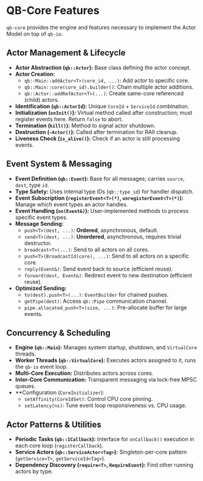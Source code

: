 # QB-Core Features

`qb-core` provides the engine and features necessary to implement the Actor Model on top of `qb-io`.

## Actor Management & Lifecycle

*   **Actor Abstraction (`qb::Actor`):** Base class defining the actor concept.
*   **Actor Creation:**
    *   `qb::Main::addActor<T>(core_id, ...)`: Add actor to specific core.
    *   `qb::Main::core(core_id).builder()`: Chain multiple actor additions.
    *   `qb::Actor::addRefActor<T>(...)`: Create same-core referenced (child) actors.
*   **Identification (`qb::ActorId`):** Unique `CoreId` + `ServiceId` combination.
*   **Initialization (`onInit()`):** Virtual method called after construction; must register events here. Return `false` to abort.
*   **Termination (`kill()`):** Method to signal actor shutdown.
*   **Destruction (`~Actor()`):** Called after termination for RAII cleanup.
*   **Liveness Check (`is_alive()`):** Check if an actor is still processing events.

## Event System & Messaging

*   **Event Definition (`qb::Event`):** Base for all messages; carries `source`, `dest`, type `id`.
*   **Type Safety:** Uses internal type IDs (`qb::type_id`) for handler dispatch.
*   **Event Subscription (`registerEvent<T>(*)`, `unregisterEvent<T>(*)`):** Manage which event types an actor handles.
*   **Event Handling (`on(Event&)`):** User-implemented methods to process specific event types.
*   **Message Sending:**
    *   `push<T>(dest, ...)`: **Ordered**, asynchronous, default.
    *   `send<T>(dest, ...)`: **Unordered**, asynchronous, requires trivial destructor.
    *   `broadcast<T>(...)`: Send to all actors on all cores.
    *   `push<T>(BroadcastId(core), ...)`: Send to all actors on a specific core.
    *   `reply(Event&)`: Send event back to source (efficient reuse).
    *   `forward(dest, Event&)`: Redirect event to new destination (efficient reuse).
*   **Optimized Sending:**
    *   `to(dest).push<T>(...)`: `EventBuilder` for chained pushes.
    *   `getPipe(dest)`: Access `qb::Pipe` communication channel.
    *   `pipe.allocated_push<T>(size, ...)`: Pre-allocate buffer for large events.

## Concurrency & Scheduling

*   **Engine (`qb::Main`):** Manages system startup, shutdown, and `VirtualCore` threads.
*   **Worker Threads (`qb::VirtualCore`):** Executes actors assigned to it, runs the `qb-io` event loop.
*   **Multi-Core Execution:** Distributes actors across cores.
*   **Inter-Core Communication:** Transparent messaging via lock-free MPSC queues.
*   **Configuration (`CoreInitializer`):
    *   `setAffinity(CoreIdSet)`: Control CPU core pinning.
    *   `setLatency(ns)`: Tune event loop responsiveness vs. CPU usage.

## Actor Patterns & Utilities

*   **Periodic Tasks (`qb::ICallback`):** Interface for `onCallback()` execution in each core loop (`registerCallback`).
*   **Service Actors (`qb::ServiceActor<Tag>`):** Singleton-per-core pattern (`getService<T>`, `getServiceId<Tag>`).
*   **Dependency Discovery (`require<T>`, `RequireEvent`):** Find other running actors by type. 